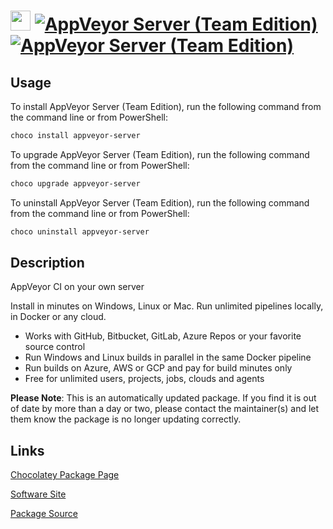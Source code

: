 ﻿# <img src="https://cdn.jsdelivr.net/gh/mkevenaar/chocolatey-packages@e863b511126b5c4ca6b12556dc428382a96c1a67/icons/appveyor-server.png" width="32" height="32"/> [![AppVeyor Server (Team Edition)](https://img.shields.io/chocolatey/v/appveyor-server.svg?label=AppVeyor+Server+(Team+Edition))](https://community.chocolatey.org/packages/appveyor-server) [![AppVeyor Server (Team Edition)](https://img.shields.io/chocolatey/dt/appveyor-server.svg)](https://community.chocolatey.org/packages/appveyor-server)

## Usage

To install AppVeyor Server (Team Edition), run the following command from the command line or from PowerShell:

```powershell
choco install appveyor-server
```

To upgrade AppVeyor Server (Team Edition), run the following command from the command line or from PowerShell:

```powershell
choco upgrade appveyor-server
```

To uninstall AppVeyor Server (Team Edition), run the following command from the command line or from PowerShell:

```powershell
choco uninstall appveyor-server
```

## Description

AppVeyor CI on your own server

Install in minutes on Windows, Linux or Mac. Run unlimited pipelines locally, in Docker or any cloud.

* Works with GitHub, Bitbucket, GitLab, Azure Repos or your favorite source control
* Run Windows and Linux builds in parallel in the same Docker pipeline
* Run builds on Azure, AWS or GCP and pay for build minutes only
* Free for unlimited users, projects, jobs, clouds and agents

**Please Note**: This is an automatically updated package. If you find it is
out of date by more than a day or two, please contact the maintainer(s) and
let them know the package is no longer updating correctly.


## Links

[Chocolatey Package Page](https://community.chocolatey.org/packages/appveyor-server)

[Software Site](https://www.appveyor.com/on-premise/)

[Package Source](https://github.com/mkevenaar/chocolatey-packages/tree/master/automatic/appveyor-server)


